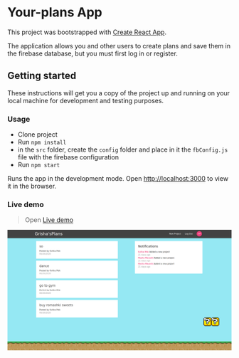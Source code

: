 # Your-plans App

This project was bootstrapped with [Create React App](https://github.com/facebook/create-react-app).

The application allows you and other users to create plans and save them in the firebase database, but you must first log in or register.

## Getting started

These instructions will get you a copy of the project up and running on your local machine for development and testing purposes.

### Usage
* Clone project
* Run `npm install`
* in the `src` folder, create the `config` folder and place in it the `fbConfig.js` file with the firebase configuration
* Run `npm start`

Runs the app in the development mode.
Open [http://localhost:3000](http://localhost:3000) to view it in the browser.

### Live demo

> Open [Live demo](https://your-plans-app.firebaseapp.com/)

![cover for app](https://github.com/Ihor-Onyshchuk/your-plans/blob/master/preview.png 'preview')

